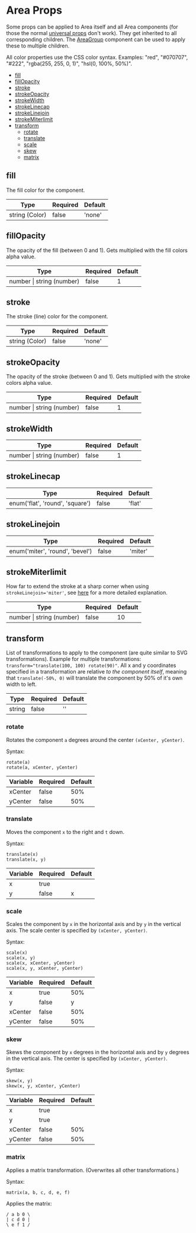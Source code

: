 # Area Props

Some props can be applied to Area itself and all Area components (for those the normal [universal props](universal_props.md) don't work). They get inherited to all corresponding children. The [AreaGroup](area_group.md) component can be used to apply these to multiple children.

All color properties use the CSS color syntax. Examples: "red", "#070707", "#222", "rgba(255, 255, 0, 1)", "hsl(0, 100%, 50%)".

* [fill](#fill)
* [fillOpacity](#fillopacity)
* [stroke](#stroke)
* [strokeOpacity](#strokeopacity)
* [strokeWidth](#strokewidth)
* [strokeLinecap](#strokelinecap)
* [strokeLinejoin](#strokelinejoin)
* [strokeMiterlimit](#strokemiterlimit)
* [transform](#transform)
  * [rotate](#rotate)
  * [translate](#translate)
  * [scale](#scale)
  * [skew](#skew)
  * [matrix](#matrix)

## fill

The fill color for the component.

| **Type**       | **Required** | **Default** |
| -------------- | ------------ | ----------- |
| string (Color) | false        | 'none'      |

## fillOpacity

The opacity of the fill (between 0 and 1). Gets multiplied with the fill colors alpha value.

| **Type**                  | **Required** | **Default** |
| ------------------------- | ------------ | ----------- |
| number \| string (number) | false        | 1           |

## stroke

The stroke (line) color for the component.

| **Type**       | **Required** | **Default** |
| -------------- | ------------ | ----------- |
| string (Color) | false        | 'none'      |

## strokeOpacity

The opacity of the stroke (between 0 and 1). Gets multiplied with the stroke colors alpha value.

| **Type**                  | **Required** | **Default** |
| ------------------------- | ------------ | ----------- |
| number \| string (number) | false        | 1           |

## strokeWidth

| **Type**                  | **Required** | **Default** |
| ------------------------- | ------------ | ----------- |
| number \| string (number) | false        | 1           |

## strokeLinecap

| **Type**                        | **Required** | **Default** |
| ------------------------------- | ------------ | ----------- |
| enum('flat', 'round', 'square') | false        | 'flat'      |

## strokeLinejoin

| **Type**                        | **Required** | **Default** |
| ------------------------------- | ------------ | ----------- |
| enum('miter', 'round', 'bevel') | false        | 'miter'     |

## strokeMiterlimit

How far to extend the stroke at a sharp corner when using `strokeLinejoin='miter'`, see [here](https://developer.mozilla.org/en-US/docs/Web/SVG/Attribute/stroke-miterlimit) for a more detailed explanation.

| **Type**                  | **Required** | **Default** |
| ------------------------- | ------------ | ----------- |
| number \| string (number) | false        | 10          |

## transform

List of transformations to apply to the component (are quite similar to SVG transformations). Example for multiple transformations: `transform="translate(100, 100) rotate(90)"`.
All x and y coordinates specified in a transformation are relative _to the component itself_, meaning that `translate(-50%, 0)` will translate the component by 50% of it's own width to left.

| **Type** | **Required** | **Default** |
| -------- | ------------ | ----------- |
| string   | false        | ''          |

### rotate

Rotates the component `a` degrees around the center `(xCenter, yCenter)`.

Syntax:

```
rotate(a)
rotate(a, xCenter, yCenter)
```

| **Variable** | **Required** | **Default** |
| ------------ | ------------ | ----------- |
| xCenter      | false        | 50%         |
| yCenter      | false        | 50%         |

### translate

Moves the component `x` to the right and `t` down.

Syntax:

```
translate(x)
translate(x, y)
```

| **Variable** | **Required** | **Default** |
| ------------ | ------------ | ----------- |
| x            | true         |             |
| y            | false        | x           |

### scale

Scales the component by `x` in the horizontal axis and by `y` in the vertical axis. The scale center is specified by `(xCenter, yCenter)`.

Syntax:

```
scale(x)
scale(x, y)
scale(x, xCenter, yCenter)
scale(x, y, xCenter, yCenter)
```

| **Variable** | **Required** | **Default** |
| ------------ | ------------ | ----------- |
| x            | true         | 50%         |
| y            | false        | y           |
| xCenter      | false        | 50%         |
| yCenter      | false        | 50%         |

### skew

Skews the component by `x` degrees in the horizontal axis and by `y` degrees in the vertical axis. The center is specified by `(xCenter, yCenter)`.

Syntax:

```
skew(x, y)
skew(x, y, xCenter, yCenter)
```

| **Variable** | **Required** | **Default** |
| ------------ | ------------ | ----------- |
| x            | true         |             |
| y            | true         |             |
| xCenter      | false        | 50%         |
| yCenter      | false        | 50%         |

### matrix

Applies a matrix transformation. (Overwrites all other transformations.)

Syntax:

```
matrix(a, b, c, d, e, f)
```

Applies the matrix:

```
/ a b 0 \
| c d 0 |
\ e f 1 /
```
